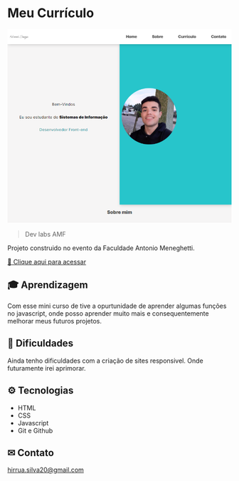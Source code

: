 # Meu  Currículo

![preview](./.github/preview.png)

> Dev labs AMF

Projeto construido no evento da Faculdade Antonio Meneghetti.

[🔗 Clique aqui para acessar](https://Hirrua.github.io/curriculo)

## 🎓 Aprendizagem

Com esse mini curso de tive a opurtunidade de aprender algumas funções no javascript, onde posso aprender muito mais e consequentemente melhorar meus futuros projetos.

## 🧩 Dificuldades

Ainda tenho dificuldades com a criação de sites responsivel. Onde futuramente irei aprimorar.

## ⚙ Tecnologias

- HTML
- CSS
- Javascript
- Git e Github

## ✉ Contato

hirrua.silva20@gmail.com